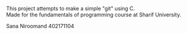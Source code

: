 This project attempts to make a simple "git" using C. <br />
Made for the fundamentals of programming course at Sharif University.

Sana Niroomand 402171104